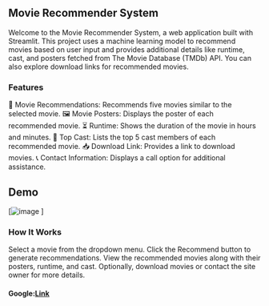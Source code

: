 ## Movie Recommender System
Welcome to the Movie Recommender System, a web application built with Streamlit. This project uses a machine learning model to recommend movies based on user input and provides additional details like runtime, cast, and posters fetched from The Movie Database (TMDb) API. You can also explore download links for recommended movies.

### Features
🎥 Movie Recommendations: Recommends five movies similar to the selected movie.
🖼️ Movie Posters: Displays the poster of each recommended movie.
⏳ Runtime: Shows the duration of the movie in hours and minutes.
🌟 Top Cast: Lists the top 5 cast members of each recommended movie.
📥 Download Link: Provides a link to download movies.
📞 Contact Information: Displays a call option for additional assistance.
## Demo
[![image](https://github.com/user-attachments/assets/e0ff3cd8-e293-4be5-a7d7-0daa3a92d821)
]

### How It Works
Select a movie from the dropdown menu.
Click the Recommend button to generate recommendations.
View the recommended movies along with their posters, runtime, and cast.
Optionally, download movies or contact the site owner for more details. 
#### Google:[Link](http://localhost:8501/)
